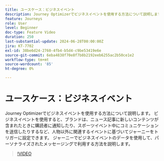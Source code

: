 ```yaml
---
title: ユースケース：ビジネスイベント
description: Journey Optimizerでビジネスイベントを使用する方法について説明します。 ジャーニーでビジネスイベントのデータを使用して、パーソナライズされたメッセージングで利用する方法を説明します。
feature: Journeys
role: User
level: Beginner
doc-type: Feature Video
duration: 250
last-substantial-update: 2024-06-28T00:00:00Z
jira: KT-7702
exl-id: 38be6d24-2760-4fb4-b5d4-c9be53419e6e
source-git-commit: 6eba4838f70e8f7b8b2192eeb6255ac2b50ce1e2
workflow-type: tm+mt
source-wordcount: '85'
ht-degree: 0%

---
```



# ユースケース：ビジネスイベント

Journey Optimizerでビジネスイベントを使用する方法について説明します。 ビジネスイベントを使用すると、ブランドは、ニュース記事に新しいコンテンツが含まれたときに購読者に通知したり、スポーツイベント中にコミュニケーションを送信したりするなど、人物以外に関連するイベントに基づいてジャーニーをトリガーに設定できます。 ジャーニーでビジネスイベントのデータを使用して、パーソナライズされたメッセージングで利用する方法を説明します。

>[!VIDEO](https://video.tv.adobe.com/v/334234/?learn=on)
